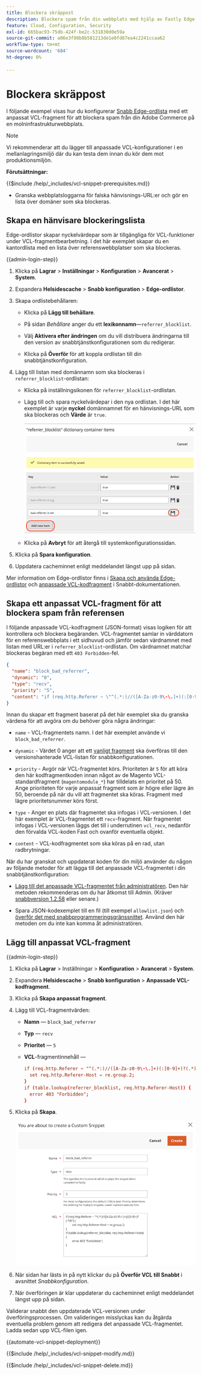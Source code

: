 ```yaml
---
title: Blockera skräppost
description: Blockera spam från din webbplats med hjälp av Fastly Edge-ordlistan och ett anpassat VCL-kodfragment.
feature: Cloud, Configuration, Security
exl-id: 665bac93-75db-424f-be2c-531830d0e59a
source-git-commit: a06e3f98b8b581213de1e0fd87ea4c2241ccaa62
workflow-type: tm+mt
source-wordcount: '684'
ht-degree: 0%

---
```


# Blockera skräppost

I följande exempel visas hur du konfigurerar [Snabb Edge-ordlista](https://docs.fastly.com/guides/edge-dictionaries/working-with-dictionaries-using-the-api) med ett anpassat VCL-fragment för att blockera spam från din Adobe Commerce på en molninfrastrukturwebbplats.

>[!NOTE]
>
>Vi rekommenderar att du lägger till anpassade VCL-konfigurationer i en mellanlagringsmiljö där du kan testa dem innan du kör dem mot produktionsmiljön.

**Förutsättningar:**

{{$include /help/_includes/vcl-snippet-prerequisites.md}}

- Granska webbplatsloggarna för falska hänvisnings-URL:er och gör en lista över domäner som ska blockeras.

## Skapa en hänvisare blockeringslista

Edge-ordlistor skapar nyckelvärdepar som är tillgängliga för VCL-funktioner under VCL-fragmentbearbetning. I det här exemplet skapar du en kantordlista med en lista över referenswebbplatser som ska blockeras.

{{admin-login-step}}

1. Klicka på **Lagrar** > **Inställningar** > **Konfiguration** > **Avancerat** > **System**.

1. Expandera **Helsidescache** > **Snabb konfiguration** > **Edge-ordlistor**.

1. Skapa ordlistebehållaren:

   - Klicka på **Lägg till behållare**.

   - På sidan *Behållare* anger du ett **lexikonnamn**—`referrer_blocklist`.

   - Välj **Aktivera efter ändringen** om du vill distribuera ändringarna till den version av snabbtjänstkonfigurationen som du redigerar.

   - Klicka på **Överför** för att koppla ordlistan till din snabbtjänstkonfiguration.

1. Lägg till listan med domännamn som ska blockeras i `referrer_blocklist`-ordlistan:

   - Klicka på inställningsikonen för `referrer_blocklist`-ordlistan.

   - Lägg till och spara nyckelvärdepar i den nya ordlistan. I det här exemplet är varje **nyckel** domännamnet för en hänvisnings-URL som ska blockeras och **Värde** är `true`.

     ![Lägg till felaktiga referensordlisteobjekt](../../assets/cdn/fastly-referrer-blocklist-dictionary.png)

   - Klicka på **Avbryt** för att återgå till systemkonfigurationssidan.

1. Klicka på **Spara konfiguration**.

1. Uppdatera cacheminnet enligt meddelandet längst upp på sidan.

Mer information om Edge-ordlistor finns i [Skapa och använda Edge-ordlistor](https://docs.fastly.com/guides/edge-dictionaries/working-with-dictionaries-using-the-api) och [anpassade VCL-kodfragment](https://docs.fastly.com/guides/edge-dictionaries/working-with-dictionaries-using-the-api#custom-vcl-examples) i Snabbt-dokumentationen.

## Skapa ett anpassat VCL-fragment för att blockera spam från referensen

I följande anpassade VCL-kodfragment (JSON-format) visas logiken för att kontrollera och blockera begäranden. VCL-fragmentet samlar in värddatorn för en referenswebbplats i ett sidhuvud och jämför sedan värdnamnet med listan med URL:er i `referrer_blocklist`-ordlistan. Om värdnamnet matchar blockeras begäran med ett `403 Forbidden`-fel.

```json
{
  "name": "block_bad_referrer",
  "dynamic": "0",
  "type": "recv",
  "priority": "5",
  "content": "if (req.http.Referer ~ \"^(.*:)//([A-Za-z0-9\-\.]+)(:[0-9]+)?(.*)$\") {set req.http.Referer-Host = re.group.2;}if (table.lookup(referrer_blocklist, req.http.Referer-Host)) {error 403 \"Forbidden\";}"
}
```

Innan du skapar ett fragment baserat på det här exemplet ska du granska värdena för att avgöra om du behöver göra några ändringar:

- `name` - VCL-fragmentets namn. I det här exemplet använde vi `block_bad_referrer`.

- `dynamic` - Värdet 0 anger att ett [vanligt fragment](https://docs.fastly.com/en/guides/using-regular-vcl-snippets) ska överföras till den versionshanterade VCL-listan för snabbkonfigurationen.

- `priority` - Avgör när VCL-fragmentet körs. Prioriteten är `5` för att köra den här kodfragmentkoden innan något av de Magento VCL-standardfragment (`magentomodule_*`) har tilldelats en prioritet på 50. Ange prioriteten för varje anpassat fragment som är högre eller lägre än 50, beroende på när du vill att fragmentet ska köras. Fragment med lägre prioritetsnummer körs först.

- `type` - Anger en plats där fragmentet ska infogas i VCL-versionen. I det här exemplet är VCL-fragmentet ett `recv`-fragment. När fragmentet infogas i VCL-versionen läggs det till i underrutinen `vcl_recv`, nedanför den förvalda VCL-koden Fast och ovanför eventuella objekt.

- `content` - VCL-kodfragmentet som ska köras på en rad, utan radbrytningar.

När du har granskat och uppdaterat koden för din miljö använder du någon av följande metoder för att lägga till det anpassade VCL-fragmentet i din snabbtjänstkonfiguration:

- [Lägg till det anpassade VCL-fragmentet från administratören](#add-the-custom-vcl-snippet). Den här metoden rekommenderas om du har åtkomst till Admin. (Kräver [snabbversion 1.2.58](fastly-configuration.md#upgrade) eller senare.)

- Spara JSON-kodexemplet till en fil (till exempel `allowlist.json`) och [överför det med snabbprogrammeringsgränssnittet](fastly-vcl-custom-snippets.md#manage-custom-vcl-snippets-using-the-api). Använd den här metoden om du inte kan komma åt administratören.

## Lägg till anpassat VCL-fragment

{{admin-login-step}}

1. Klicka på **Lagrar** > Inställningar > **Konfiguration** > **Avancerat** > **System**.

1. Expandera **Helsidescache** > **Snabb konfiguration** > **Anpassade VCL-kodfragment**.

1. Klicka på **Skapa anpassat fragment**.

1. Lägg till VCL-fragmentvärden:

   - **Namn** — `block_bad_referrer`

   - **Typ** — `recv`

   - **Prioritet** — `5`

   - **VCL**-fragmentinnehåll —

     ```conf
     if (req.http.Referer ~ "^(.*:)//([A-Za-z0-9\-\.]+)(:[0-9]+)?(.*)$") {
       set req.http.Referer-Host = re.group.2;  
     }
     if (table.lookup(referrer_blocklist, req.http.Referer-Host)) {
       error 403 "Forbidden";
     }
     ```

1. Klicka på **Skapa**.

   ![Skapa VCL-kodfragment för anpassat referensblock](/help/assets/cdn/fastly-create-referrer-block-snippet.png)

1. När sidan har lästs in på nytt klickar du på **Överför VCL till Snabbt** i avsnittet *Snabbkonfiguration*.

1. När överföringen är klar uppdaterar du cacheminnet enligt meddelandet längst upp på sidan.

Validerar snabbt den uppdaterade VCL-versionen under överföringsprocessen. Om valideringen misslyckas kan du åtgärda eventuella problem genom att redigera det anpassade VCL-fragmentet. Ladda sedan upp VCL-filen igen.

{{automate-vcl-snippet-deployment}}

{{$include /help/_includes/vcl-snippet-modify.md}}

{{$include /help/_includes/vcl-snippet-delete.md}}
